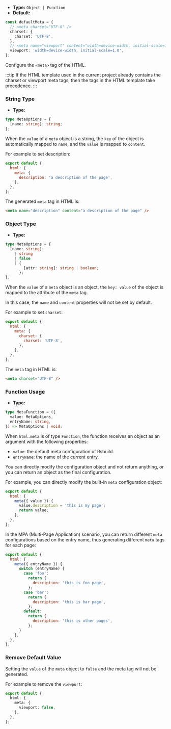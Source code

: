 - **Type:** `Object | Function`
- **Default:**

```ts
const defaultMeta = {
  // <meta charset="UTF-8" />
  charset: {
    charset: 'UTF-8',
  },
  // <meta name="viewport" content="width=device-width, initial-scale=1.0" />
  viewport: 'width=device-width, initial-scale=1.0',
};
```

Configure the `<meta>` tag of the HTML.

:::tip
If the HTML template used in the current project already contains the charset or viewport meta tags, then the tags in the HTML template take precedence.
:::

### String Type

- **Type:**

```ts
type MetaOptions = {
  [name: string]: string;
};
```

When the `value` of a `meta` object is a string, the `key` of the object is automatically mapped to `name`, and the `value` is mapped to `content`.

For example to set description:

```js
export default {
  html: {
    meta: {
      description: 'a description of the page',
    },
  },
};
```

The generated `meta` tag in HTML is:

```html
<meta name="description" content="a description of the page" />
```

### Object Type

- **Type:**

```ts
type MetaOptions = {
  [name: string]:
    | string
    | false
    | {
        [attr: string]: string | boolean;
      };
};
```

When the `value` of a `meta` object is an object, the `key: value` of the object is mapped to the attribute of the `meta` tag.

In this case, the `name` and `content` properties will not be set by default.

For example to set `charset`:

```js
export default {
  html: {
    meta: {
      charset: {
        charset: 'UTF-8',
      },
    },
  },
};
```

The `meta` tag in HTML is:

```html
<meta charset="UTF-8" />
```

### Function Usage

- **Type:**

```ts
type MetaFunction = ({
  value: MetaOptions,
  entryName: string,
}) => MetaOptions | void;
```

When `html.meta` is of type `Function`, the function receives an object as an argument with the following properties:

- `value`: the default meta configuration of Rsbuild.
- `entryName`: the name of the current entry.

You can directly modify the configuration object and not return anything, or you can return an object as the final configuration.

For example, you can directly modify the built-in `meta` configuration object:

```js
export default {
  html: {
    meta({ value }) {
      value.description = 'this is my page';
      return value;
    },
  },
};
```

In the MPA (Multi-Page Application) scenario, you can return different `meta` configurations based on the entry name, thus generating different `meta` tags for each page:

```js
export default {
  html: {
    meta({ entryName }) {
      switch (entryName) {
        case 'foo':
          return {
            description: 'this is foo page',
          };
        case 'bar':
          return {
            description: 'this is bar page',
          };
        default:
          return {
            description: 'this is other pages',
          };
      }
    },
  },
};
```

### Remove Default Value

Setting the `value` of the `meta` object to `false` and the meta tag will not be generated.

For example to remove the `viewport`:

```ts
export default {
  html: {
    meta: {
      viewport: false,
    },
  },
};
```
